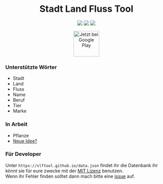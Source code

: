 <h1 align="center">Stadt Land Fluss Tool</h1>
<p align="center">
<a href="https://github.com/slftool/slftool.github.io/blob/master/LICENSE"><img src="https://img.shields.io/github/license/SLFTool/slftool.github.io.svg"></a>
<a><img src="https://img.shields.io/github/last-commit/slftool/slftool.github.io.svg"></a>
<a href="https://discord.gg/rpvdY42"><img src="https://discordapp.com/api/guilds/365206523749728266/embed.png"></a>
</p>
<p align="center">
<a href='https://play.google.com/store/apps/details?id=me.neocode.slftool&pcampaignid=MKT-Other-global-all-co-prtnr-py-PartBadge-Mar2515-1'><img height="80px" alt='Jetzt bei Google Play' src='https://play.google.com/intl/en_us/badges/images/generic/de_badge_web_generic.png'/></a>
</p>

### Unterstützte Wörter
* Stadt
* Land
* Fluss
* Name
* Beruf
* Tier
* Marke

### In Arbeit
* Pflanze
* [Neue Idee?](https://github.com/slftool/slftool.github.io/issues/new)

### Für Developer
Unter `https://slftool.github.io/data.json` findet ihr die Datenbank ihr könnt sie für eure zwecke mit der [MIT Lizenz](https://github.com/slftool/slftool.github.io/blob/master/LICENSE) benutzen.<br/>
  Wenn ihr Fehler finden solltet dann mach bitte eine [issue](https://github.com/slftool/slftool.github.io/issues/new?assignees=xRealNeon&labels=word+idea&template=wort-idee.md&title=Wort+Idee) auf.
